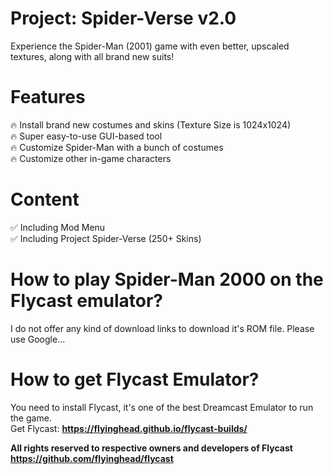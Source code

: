 # Project: Spider-Verse v2.0
Experience the Spider-Man (2001) game with even better, upscaled textures, along with all brand new suits! <br>
# Features
🔥 Install brand new costumes and skins (Texture Size is 1024x1024) <br>
🔥 Super easy-to-use GUI-based tool <br>
🔥 Customize Spider-Man with a bunch of costumes <br>
🔥 Customize other in-game characters <br>

# Content
✅ Including Mod Menu <br>
✅ Including Project Spider-Verse (250+ Skins) <br>

# How to play Spider-Man 2000 on the Flycast emulator?
I do not offer any kind of download links to download it's ROM file.
Please use Google...

# How to get Flycast Emulator?
You need to install Flycast, it's one of the best Dreamcast Emulator to run the game.
<br> Get Flycast: **https://flyinghead.github.io/flycast-builds/**

**All rights reserved to respective owners and developers of Flycast**
<br> **https://github.com/flyinghead/flycast**
